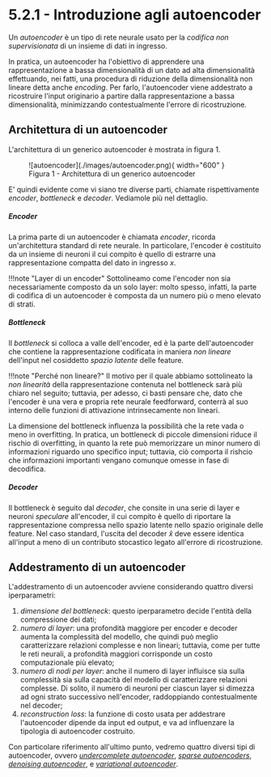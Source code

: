 # 5.2.1 - Introduzione agli autoencoder

Un *autoencoder* è un tipo di rete neurale usato per la *codifica non supervisionata* di un insieme di dati in ingresso.

In pratica, un autoencoder ha l'obiettivo di apprendere una rappresentazione a bassa dimensionalità di un dato ad alta dimensionalità effettuando, nei fatti, una procedura di riduzione della dimensionalità non lineare detta anche *encoding*. Per farlo, l'autoencoder viene addestrato a ricostruire l'input originario a partire dalla rappresentazione a bassa dimensionalità, minimizzando contestualmente l'errore di ricostruzione.

## Architettura di un autoencoder

L'architettura di un generico autoencoder è mostrata in figura 1.

<figure markdown>
  ![autoencoder](./images/autoencoder.png){ width="600" }
  <figcaption>Figura 1 - Architettura di un generico autoencoder</figcaption>
</figure>

E' quindi evidente come vi siano tre diverse parti, chiamate rispettivamente *encoder*, *bottleneck* e *decoder*. Vediamole più nel dettaglio.

##### Encoder

La prima parte di un autoencoder è chiamata *encoder*, ricorda un'architettura standard di rete neurale. In particolare, l'encoder è costituito da un insieme di neuroni il cui compito è quello di estrarre una rappresentazione compatta del dato in ingresso $x$.

!!!note "Layer di un encoder"
    Sottolineamo come l'encoder non sia necessariamente composto da un solo layer: molto spesso, infatti, la parte di codifica di un autoencoder è composta da un numero più o meno elevato di strati.

##### Bottleneck

Il *bottleneck* si colloca a valle dell'encoder, ed è la parte dell'autoencoder che contiene la rappresentazione codificata in maniera *non lineare* dell'input nel cosiddetto *spazio latente* delle feature.

!!!note "Perché non lineare?"
    Il motivo per il quale abbiamo sottolineato la *non linearità* della rappresentazione contenuta nel bottleneck sarà più chiaro nel seguito; tuttavia, per adesso, ci basti pensare che, dato che l'encoder è una vera e propria rete neurale feedforward, conterrà al suo interno delle funzioni di attivazione intrinsecamente non lineari.

La dimensione del bottleneck influenza la possibilità che la rete vada o meno in overfitting. In pratica, un bottleneck di piccole dimensioni riduce il rischio di overfitting, in quanto la rete può memorizzare un minor numero di informazioni riguardo uno specifico input; tuttavia, ciò comporta il rishcio che informazioni importanti vengano comunque omesse in fase di decodifica.

##### Decoder

Il bottleneck è seguito dal *decoder*, che consite in una serie di layer e neuroni *speculare* all'encoder, il cui compito è quello di riportare la rappresentazione compressa nello spazio latente nello spazio originale delle feature. Nel caso standard, l'uscita del decoder $\hat{x}$ deve essere identica all'input a meno di un contributo stocastico legato all'errore di ricostruzione.

## Addestramento di un autoencoder

L'addestramento di un autoencoder avviene considerando quattro diversi iperparametri:

1. *dimensione del bottleneck*: questo iperparametro decide l'entità della compressione dei dati;
2. *numero di layer*: una profondità maggiore per encoder e decoder aumenta la complessità del modello, che quindi può meglio caratterizzare relazioni complesse e non lineari; tuttavia, come per tutte le reti neurali, a profondità maggiori corrisponde un costo computazionale più elevato;
3. *numero di nodi per layer*: anche il numero di layer influisce sia sulla complessità sia sulla capacità del modello di caratterizzare relazioni complesse. Di solito, il numero di neuroni per ciascun layer si dimezza ad ogni strato successivo nell'encoder, raddoppiando contestualmente nel decoder;
4. *reconstruction loss*: la funzione di costo usata per addestrare l'autoencoder dipende da input ed output, e va ad influenzare la tipologia di autoencoder costruito.

Con particolare riferimento all'ultimo punto, vedremo quattro diversi tipi di autoencoder, ovvero [*undercomplete autoencoder*](02_undercomplete.md), [*sparse autoencoders*](03_sparse.md), [*denoising autoencoder*](04_denoising.md), e [*variational autoencoder*](05_variational.md).
